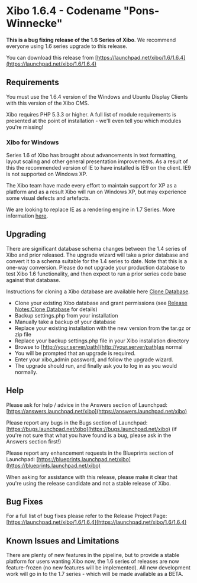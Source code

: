 <!--toc=getting_started-->
# Xibo 1.6.4 - Codename "Pons-Winnecke"</span>

**This is a bug fixing release of the 1.6 Series of Xibo**. We recommend everyone using 1.6 series upgrade to this release.

You can download this release from [https://launchpad.net/xibo/1.6/1.6.4](https://launchpad.net/xibo/1.6/1.6.4)


## Requirements

You must use the 1.6.4 version of the Windows and Ubuntu Display Clients with this version of the Xibo CMS.

Xibo requires PHP 5.3.3 or higher. A full list of module requirements is presented at the point of installation - we'll even tell you which modules you're missing!

### Xibo for Windows

Series 1.6 of Xibo has brought about advancements in text formatting, layout scaling and other general presentation improvements. As a result of this the recommended version of IE to have installed is IE9 on the client. IE9 is not supported on Windows XP.

The Xibo team have made every effort to maintain support for XP as a platform and as a result Xibo will run on Windows XP, but may experience some visual defects and artefacts.

We are looking to replace IE as a rendering engine in 1.7 Series. More information [here](https://blueprints.launchpad.net/xibo/+spec/netclient-berkelium-sharp).

## Upgrading

There are significant database schema changes between the 1.4 series of Xibo and prior released. The upgrade wizard will take a prior database and convert it to a schema suitable for the 1.4 series to date. Note that this is a one-way conversion. Please do not upgrade your production database to test Xibo 1.6 functionality, and then expect to run a prior series code base against that database.

Instructions for cloning a Xibo database are available here [Clone Database](release_notes_clonedb.html "Clone Database").

*   Clone your existing Xibo database and grant permissions (see [Release Notes:Clone Database](release_notes_clonedb.html "Clone Database") for details)
*   Backup settings.php from your installation
*   Manually take a backup of your database
*   Replace your existing installation with the new version from the tar.gz or zip file
*   Replace your backup settings.php file in your Xibo installation directory
*   Browse to [http://your.server/path](http://your.server/path)as normal
*   You will be prompted that an upgrade is required.
*   Enter your xibo_admin password, and follow the upgrade wizard.
*   The upgrade should run, and finally ask you to log in as you would normally.

## Help

Please ask for help / advice in the Answers section of Launchpad: [https://answers.launchpad.net/xibo](https://answers.launchpad.net/xibo)

Please report any bugs in the Bugs section of Launchpad: [https://bugs.launchpad.net/xibo](https://bugs.launchpad.net/xibo) (if you're not sure that what you have found is a bug, please ask in the Answers section first!)

Please report any enhancement requests in the Blueprints section of Launchpad: [https://blueprints.launchpad.net/xibo](https://blueprints.launchpad.net/xibo)

When asking for assistance with this release, please make it clear that you're using the release candidate and not a stable release of Xibo.

## Bug Fixes

For a full list of bug fixes please refer to the Release Project Page: [https://launchpad.net/xibo/1.6/1.6.4](https://launchpad.net/xibo/1.6/1.6.4)

## Known Issues and Limitations

There are plenty of new features in the pipeline, but to provide a stable platform for users wanting Xibo now, the 1.6 series of releases are now feature-frozen (no new features will be implemented). All new development work will go in to the 1.7 series - which will be made available as a BETA.